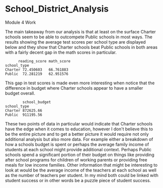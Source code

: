 # School_District_Analysis
Module 4 Work

The main takeaway from our analysis is that at least on the surface Charter schools seem to be able to outcompete Public schools in most ways.  The results showing the average test scores per school type are displayed below and they show that Charter schools beat Public schools in both areas with a fairly decent gap in the math scores in particular.

          reading_score math_score
    school_type	
    Charter	72.450603	66.761883
    Public	72.281219	62.951576

This gap in test scores is made even more interesting when notice that the difference in budget where Charter schools appear to have a smaller budget overall.

            school_budget
    school_type	
    Charter	872625.66
    Public	911195.56

These two points of data in particular would indicate that Charter schools have the edge when it comes to education, however I don't believe this to be the entire picture and to get a better picture it would require not only additional analysis but also more data.  For example either a breakdown of how a schools budget is spent or perhaps the average family income of students at each school might provide additional context.  Perhaps Public schools spend a significant portion of their budget on things like providing after school programs for children of working parents or providing free meals for low income families.  Other information that might be interesting to look at would be the average income of the teachers at each school as well as the number of teachers per student.  In my mind both could be linked with student success or in other words be a puzzle piece of student success.